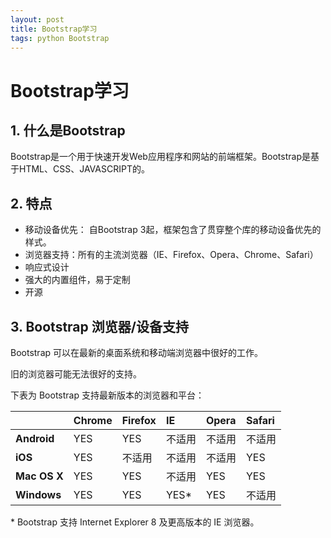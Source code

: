```yaml
---
layout: post
title: Bootstrap学习
tags: python Bootstrap
---
```


# Bootstrap学习

## 1. 什么是Bootstrap

Bootstrap是一个用于快速开发Web应用程序和网站的前端框架。Bootstrap是基于HTML、CSS、JAVASCRIPT的。

## 2. 特点

* 移动设备优先： 自Bootstrap 3起，框架包含了贯穿整个库的移动设备优先的样式。
* 浏览器支持：所有的主流浏览器（IE、Firefox、Opera、Chrome、Safari）
* 响应式设计
* 强大的内置组件，易于定制
* 开源

## 3. Bootstrap 浏览器/设备支持

Bootstrap 可以在最新的桌面系统和移动端浏览器中很好的工作。

旧的浏览器可能无法很好的支持。

下表为 Bootstrap 支持最新版本的浏览器和平台：

|              | Chrome | Firefox | IE     | Opera  | Safari |
| :----------- | :----- | :------ | :----- | :----- | :----- |
| **Android**  | YES    | YES     | 不适用 | 不适用 | 不适用 |
| **iOS**      | YES    | 不适用  | 不适用 | 不适用 | YES    |
| **Mac OS X** | YES    | YES     | 不适用 | YES    | YES    |
| **Windows**  | YES    | YES     | YES*   | YES    | 不适用 |

\* Bootstrap 支持 Internet Explorer 8 及更高版本的 IE 浏览器。